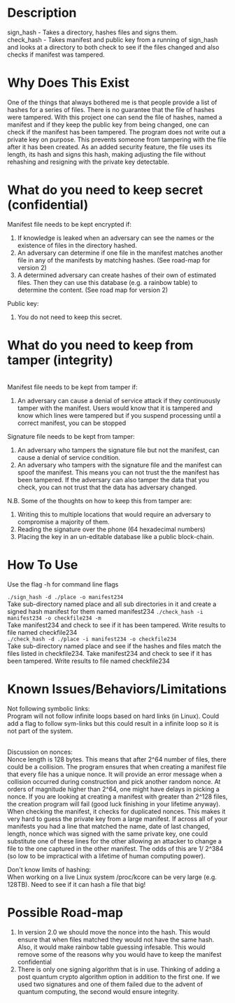 <h1>Description</h1>
sign_hash - Takes a directory, hashes files and signs them.<br>
check_hash - Takes manifest and public key from a running of sign_hash and looks at a directory to both check to see if the files changed and also checks if manifest was tampered.<br>

<h1>Why Does This Exist<br></h1>
One of the things that always bothered me is that people provide a list of hashes for a series of files. There is no guarantee that the file of hashes were tampered. With this project one can send the file of hashes, named a manifest and if they keep the public key from being changed, one can check if the manifest has been tampered. The program does not write out a private key on purpose. This prevents someone from tampering with the file after it has been created. As an added security feature, the file uses its length, its hash and signs this hash, making adjusting the file without rehashing and resigning with the private key detectable. <br>

<h1>What do you need to keep secret (confidential)<br></h1>
Manifest file needs to be kept encrypted if:<br>
<ol>
<li>If knowledge is leaked when an adversary can see the names or the existence of files in the directory hashed.</li>
<li>An adversary can determine if one file in the manifest matches another file in any of the manifests by matching hashes. (See road-map for version 2)</li>
<li>A determined adversary can create hashes of their own of estimated files. Then they can use this database (e.g. a rainbow table) to determine the content. (See road map for version 2)</li>
</ol>
Public key:
<ol>
<li>You do not need to keep this secret.</li>
</ol>
<h1>What do you need to keep from tamper (integrity)<br></h1>
<br></h1>
Manifest file needs to be kept from tamper if:<br>
<ol>
<li>An adversary can cause a denial of service attack if they continuously tamper with the manifest. Users would know that it is tampered and know which lines were tampered but if you suspend processing until a correct manifest, you can be stopped </li>
</ol>
Signature file needs to be kept from tamper:
<ol><li> An adversary who tampers the signature file but not the manifest, can cause a denial of service condition. </li>
<li>An adversary who tampers with the signature file and the manifest can spoof the manifest. This means you can not trust the the manifest has been tampered. If the adversary can also tamper the data that you check, you can not trust that the data has adversary changed.</li> </ol>
N.B. Some of the thoughts on how to keep this from tamper are:
<ol>
<li> Writing this to multiple locations that would require an adversary to compromise a majority of them.
<li> Reading the signature over the phone (64 hexadecimal numbers)
<li>Placing the key in an un-editable database like a public block-chain.
</ol>

<h1> How To Use <br></h1>
Use the flag -h for command line flags <br>

`./sign_hash -d ./place -o manifest234 `<br>
Take sub-directory named place and all sub directories in it and create a signed hash manifest for them named manifest234
`./check_hash -i manifest234 -o checkfile234 -m` <br>
Take manifest234 and check to see if it has been tampered. Write results to file named checkfile234<br>
`./check_hash -d ./place -i manifest234 -o checkfile234`<br>
Take sub-directory named place and see if the hashes and files match the files listed in checkfile234. Take manifest234 and check to see if it has been tampered. Write results to file named checkfile234

<h1> Known Issues/Behaviors/Limitations <br></h1>
Not following symbolic links:<br>
Program will not follow infinite loops based on hard links (in Linux). Could add a flag to follow sym-links but this could result in a infinite loop so it is not part of the system.<br><br>

Discussion on nonces:<br>
Nonce length is 128 bytes. This means that after 2^64 number of files, there could be a collision. The program ensures that when creating a manifest file that every file has a unique nonce. It will provide an error message when a collision occurred during construction and pick another random nonce. At orders of magnitude higher than 2^64, one might have delays in picking a nonce. If you are looking at creating a manifest with greater than 2^128 files, the creation program will fail (good luck finishing in your lifetime anyway). When checking the manifest, it checks for duplicated nonces. This makes it very hard to guess the private key from a large manifest. If across all of your manifests you had a line that matched the name, date of last changed, length, nonce which was signed with the same private key, one could substitute one of these lines for the other allowing an attacker to change a file to the one captured in the other manifest. The odds of this are 1/ 2^384 (so low to be impractical with a lifetime of human computing power).<br>

Don't know limits of hashing:<br>
When working on a live Linux system /proc/kcore can be very large (e.g. 128TB). Need to see if it can hash a file that big!<br>

<h1>Possible Road-map <br></h1>
<ol>
<li> In version 2.0 we should move the nonce into the hash. This would ensure that when files matched they would not have the same hash. Also, it would make rainbow table guessing infesable. This would remove some of the reasons why you would have to keep the manifest confidential</li>
<li>There is only one signing algorithm that is in use. Thinking of adding a post quantum crypto algorithm option in addition to the first one. If we used two signatures and one of them failed due to the advent of quantum computing, the second would ensure integrity.</li><br>
